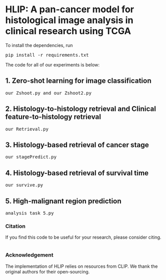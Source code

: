 # HLIP: A pan-cancer model for histological image analysis in clinical research using TCGA 

To install the dependencies, run 

<pre/>pip install -r requirements.txt</pre> 

The code for all of our experiments is below:

## 1. Zero-shot learning for image classification

<pre/>our_Zshoot.py and our_Zshoot2.py</pre> 

## 2. Histology-to-histology retrieval and Clinical feature-to-histology retrieval

<pre/>our_Retrieval.py</pre> 

## 3. Histology-based retrieval of cancer stage

<pre/>our_stagePredict.py</pre> 

## 4. Histology-based retrieval of survival time

<pre/>our_survive.py</pre> 

## 5. High-malignant region prediction

<pre/>analysis_task_5.py</pre> 

### Citation

If you find this code to be useful for your research, please consider citing.

<pre>
</pre>


### Acknowledgement

The implementation of HLIP relies on resources from CLIP. We thank the original authors for their open-sourcing.

